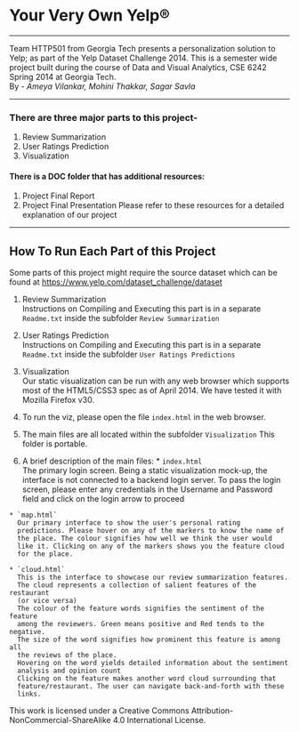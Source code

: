 # Your Very Own Yelp®
---

Team HTTP501 from Georgia Tech presents a personalization solution to Yelp; as part of the Yelp Dataset Challenge 2014. This is a semester wide project built during the course of Data and Visual Analytics, CSE 6242 Spring 2014 at Georgia Tech.  
By - _Ameya Vilankar, Mohini Thakkar, Sagar Savla_

---

### There are three major parts to this project-
1. Review Summarization
2. User Ratings Prediction
3. Visualization  

#### There is a DOC folder that has additional resources:
1. Project Final Report
2. Project Final Presentation
Please refer to these resources for a detailed explanation of our project

---
## How To Run Each Part of this Project

Some parts of this project might require the source dataset which can
be found at https://www.yelp.com/dataset_challenge/dataset

1. Review Summarization  
Instructions on Compiling and Executing this part is in a separate
`Readme.txt` inside the subfolder `Review Summarization`

2. User Ratings Prediction  
Instructions on Compiling and Executing this part is in a separate
`Readme.txt` inside the subfolder `User Ratings Predictions`

3. Visualization  
Our static visualization can be run with any web browser which supports
most of the HTML5/CSS3 spec as of April 2014. We have tested it with
Mozilla Firefox v30.  
  1. To run the viz, please open the file `index.html` in the web browser.
  2. The main files are all located within the subfolder `Visualization`
   This folder is portable.
  3. A brief description of the main files:
    * `index.html`  
      The primary login screen. Being a static visualization mock-up,
      the interface is not connected to a backend login server. To
      pass the login screen, please enter any credentials in the Username
      and Password field and click on the login arrow to proceed

    * `map.html`  
      Our primary interface to show the user's personal rating
      predictions. Please hover on any of the markers to know the name of
      the place. The colour signifies how well we think the user would
      like it. Clicking on any of the markers shows you the feature cloud
      for the place.

    * `cloud.html`  
      This is the interface to showcase our review summarization features.
      The cloud represents a collection of salient features of the restaurant
      (or vice versa)  
      The colour of the feature words signifies the sentiment of the feature
      among the reviewers. Green means positive and Red tends to the negative.
      The size of the word signifies how prominent this feature is among all
      the reviews of the place.  
      Hovering on the word yields detailed information about the sentiment
      analysis and opinion count  
      Clicking on the feature makes another word cloud surrounding that
      feature/restaurant. The user can navigate back-and-forth with these
      links.


This work is licensed under a Creative Commons Attribution-NonCommercial-ShareAlike 4.0 International License.
